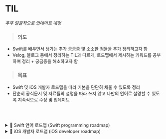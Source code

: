 # TIL

*추후 일괄적으로 업데이트 예정*

> ### 의도
- Swift를 배우면서 생기는 추가 궁금증 및 소소한 점들을 추가 정리하고자 함
- Velog, 블로그 등에서 정리하는 TIL과 다르게, 로드맵에서 제시하는 키워드를 공부하며 정리 + 궁금증을 해소하고자 함

> ### 목표
- Swift 및 iOS 개발자 로드맵을 따라 기본을 단단히 채울 수 있도록 정리
- 단순히 공식문서 및 자료들의 설명을 따라 쓰지 않고 나만의 언어로 설명할 수 있도록 지속적으로 수정 및 업데이트

<br/><br/>
<details closed>
<summary>🍏 Swift 언어 로드맵 (Swift programming roadmap)</summary>
<br>

  ![Swift_programming_roadmap_v0 9-3](https://github.com/Madman-dev/TIL/assets/119504454/ed24cd85-6f8d-46ea-803a-ab2db00fa1d2)
</details>

<details closed>
<summary>🍎 iOS 개발자 로드맵 (iOS developer roadmap)</summary>
<br>

![iOS Developer RoadMap-2](https://github.com/Madman-dev/TIL/assets/119504454/f8bc5b85-f3af-4d66-a6b5-ad94225b8253)

</details>

